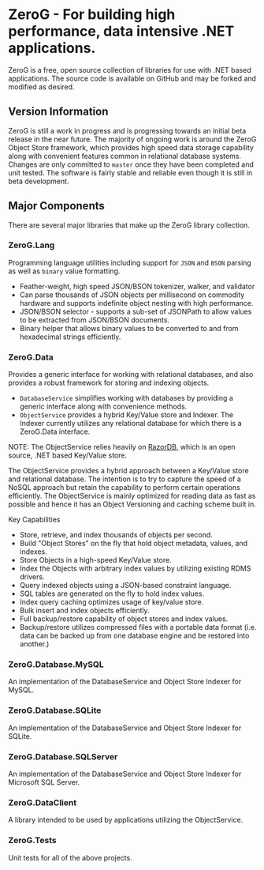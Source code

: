 ZeroG - For building high performance, data intensive .NET applications.
========================================================================

ZeroG is a free, open source collection of libraries for use with .NET based 
applications. The source code is available on GitHub and may be forked and 
modified as desired.

Version Information
-------------------
ZeroG is still a work in progress and is progressing towards an initial beta release in the near future.
The majority of ongoing work is around the ZeroG Object Store framework, which provides high speed 
data storage capability along with convenient features common in relational database systems.
Changes are only committed to `master` once they have been completed and unit tested. The software is 
fairly stable and reliable even though it is still in beta development.

Major Components
----------------

There are several major libraries that make up the ZeroG library collection.

### ZeroG.Lang

Programming language utilities including support for `JSON` and `BSON` parsing as well as `binary` value formatting.

  * Feather-weight, high speed JSON/BSON tokenizer, walker, and validator
  * Can parse thousands of JSON objects per millisecond on commodity hardware and supports indefinite object nesting with high performance.
  * JSON/BSON selector - supports a sub-set of JSONPath to allow values to be extracted from JSON/BSON documents.
  * Binary helper that allows binary values to be converted to and from hexadecimal strings efficiently.

### ZeroG.Data

Provides a generic interface for working with relational databases, and also provides a robust framework
for storing and indexing objects.

  * `DatabaseService` simplifies working with databases by providing a generic interface along with convenience methods.
  * `ObjectService` provides a hybrid Key/Value store and Indexer. The Indexer currently utilizes any relational database for which there is a ZeroG.Data interface.

NOTE: The ObjectService relies heavily on [RazorDB](https://github.com/gnoso/razordb), which is an open source, .NET based Key/Value store.

The ObjectService provides a hybrid approach between a Key/Value store and relational database. The intention 
is to try to capture the speed of a NoSQL approach but retain the capability to perform certain operations 
efficiently. The ObjectService is mainly optimized for reading data as fast as possible and hence it has an 
Object Versioning and caching scheme built in.

Key Capabilities

  * Store, retrieve, and index thousands of objects per second.
  * Build "Object Stores" on the fly that hold object metadata, values, and indexes.
  * Store Objects in a high-speed Key/Value store.
  * Index the Objects with arbitrary index values by utilizing existing RDMS drivers.
  * Query indexed objects using a JSON-based constraint language.
  * SQL tables are generated on the fly to hold index values.
  * Index query caching optimizes usage of key/value store.
  * Bulk insert and index objects efficiently.
  * Full backup/restore capability of object stores and index values.
  * Backup/restore utilizes compressed files with a portable data format (i.e. data can be backed up from one database engine and be restored into another.)

### ZeroG.Database.MySQL

An implementation of the DatabaseService and Object Store Indexer for MySQL.

### ZeroG.Database.SQLite

An implementation of the DatabaseService and Object Store Indexer for SQLite.

### ZeroG.Database.SQLServer

An implementation of the DatabaseService and Object Store Indexer for Microsoft SQL Server.

### ZeroG.DataClient

A library intended to be used by applications utilizing the ObjectService.

### ZeroG.Tests

Unit tests for all of the above projects.